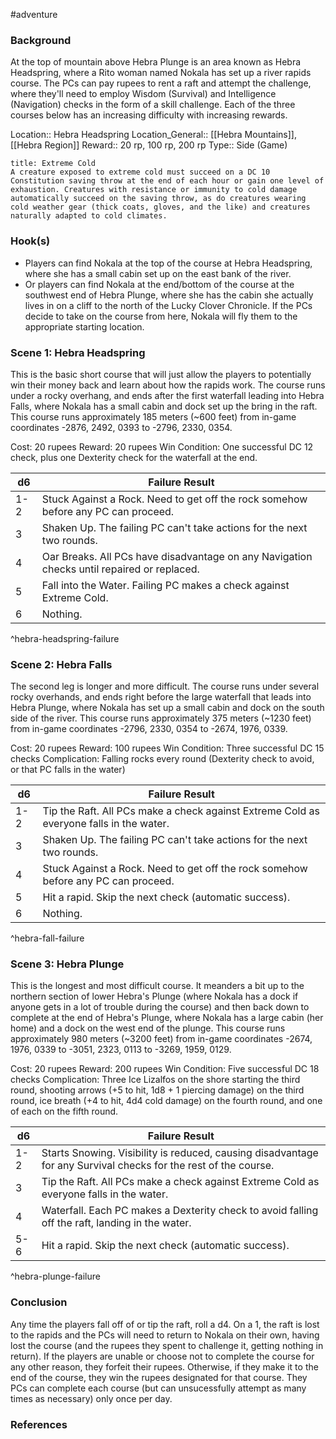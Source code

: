 #adventure 

### Background

At the top of mountain above Hebra Plunge is an area known as Hebra Headspring, where a Rito woman named Nokala has set up a river rapids course. The PCs can pay rupees to rent a raft and attempt the challenge, where they'll need to employ Wisdom (Survival) and Intelligence (Navigation) checks in the form of a skill challenge. Each of the three courses below has an increasing difficulty with increasing rewards.

Location:: Hebra Headspring
Location_General:: [[Hebra Mountains]], [[Hebra Region]]
Reward:: 20 rp, 100 rp, 200 rp
Type:: Side (Game)

```ad-info
title: Extreme Cold
A creature exposed to extreme cold must succeed on a DC 10 Constitution saving throw at the end of each hour or gain one level of exhaustion. Creatures with resistance or immunity to cold damage automatically succeed on the saving throw, as do creatures wearing cold weather gear (thick coats, gloves, and the like) and creatures naturally adapted to cold climates.
```

### Hook(s)

* Players can find Nokala at the top of the course at Hebra Headspring, where she has a small cabin set up on the east bank of the river.
* Or players can find Nokala at the end/bottom of the course at the southwest end of Hebra Plunge, where she has the cabin she actually lives in on a cliff to the north of the Lucky Clover Chronicle. If the PCs decide to take on the course from here, Nokala will fly them to the appropriate starting location.

### Scene 1: Hebra Headspring

This is the basic short course that will just allow the players to potentially win their money back and learn about how the rapids work. The course runs under a rocky overhang, and ends after the first waterfall leading into Hebra Falls, where Nokala has a small cabin and dock set up the bring in the raft. This course runs approximately 185 meters (~600 feet) from in-game coordinates -2876, 2492, 0393 to -2796, 2330, 0354.

Cost: 20 rupees
Reward: 20 rupees
Win Condition: One successful DC 12 check, plus one Dexterity check for the waterfall at the end.

| d6  | Failure Result                                                                             |
| --- | ------------------------------------------------------------------------------------------ |
| 1-2 | Stuck Against a Rock. Need to get off the rock somehow before any PC can proceed.          |
| 3   | Shaken Up. The failing PC can't take actions for the next two rounds.                      |
| 4   | Oar Breaks. All PCs have disadvantage on any Navigation checks until repaired or replaced. |
| 5   | Fall into the Water. Failing PC makes a check against Extreme Cold.                        |
| 6   | Nothing.                                                                                   |
^hebra-headspring-failure

### Scene 2: Hebra Falls

The second leg is longer and more difficult. The course runs under several rocky overhands, and ends right before the large waterfall that leads into Hebra Plunge, where Nokala has set up a small cabin and dock on the south side of the river. This course runs approximately 375 meters (~1230 feet) from in-game coordinates -2796, 2330, 0354 to -2674, 1976, 0339.

Cost: 20 rupees
Reward: 100 rupees
Win Condition: Three successful DC 15 checks
Complication: Falling rocks every round (Dexterity check to avoid, or that PC falls in the water)

| d6  | Failure Result                                                                          |
| --- | --------------------------------------------------------------------------------------- |
| 1-2 | Tip the Raft. All PCs make a check against Extreme Cold as everyone falls in the water. |
| 3   | Shaken Up. The failing PC can't take actions for the next two rounds.                   |
| 4   | Stuck Against a Rock. Need to get off the rock somehow before any PC can proceed.       |
| 5   | Hit a rapid. Skip the next check (automatic success).                                   |
| 6   | Nothing.                                                                                |
^hebra-fall-failure

### Scene 3: Hebra Plunge

This is the longest and most difficult course. It meanders a bit up to the northern section of lower Hebra's Plunge (where Nokala has a dock if anyone gets in a lot of trouble during the course) and then back down to complete at the end of Hebra's Plunge, where Nokala has a large cabin (her home) and a dock on the west end of the plunge. This course runs approximately 980 meters (~3200 feet) from in-game coordinates -2674, 1976, 0339 to -3051, 2323, 0113 to -3269, 1959, 0129.

Cost: 20 rupees
Reward: 200 rupees
Win Condition: Five successful DC 18 checks
Complication: Three Ice Lizalfos on the shore starting the third round, shooting arrows (+5 to hit, 1d8 + 1 piercing damage) on the third round, ice breath (+4 to hit, 4d4 cold damage) on the fourth round, and one of each on the fifth round.

| d6  | Failure Result                                                                                                  |
| --- | --------------------------------------------------------------------------------------------------------------- |
| 1-2 | Starts Snowing. Visibility is reduced, causing disadvantage for any Survival checks for the rest of the course. |
| 3   | Tip the Raft. All PCs make a check against Extreme Cold as everyone falls in the water.                         |
| 4   | Waterfall. Each PC makes a Dexterity check to avoid falling off the raft, landing in the water.                 |
| 5-6 | Hit a rapid. Skip the next check (automatic success).                                                           |
^hebra-plunge-failure

### Conclusion

Any time the players fall off of or tip the raft, roll a d4. On a 1, the raft is lost to the rapids and the PCs will need to return to Nokala on their own, having lost the course (and the rupees they spent to challenge it, getting nothing in return). If the players are unable or choose not to complete the course for any other reason, they forfeit their rupees. Otherwise, if they make it to the end of the course, they win the rupees designated for that course. They PCs can complete each course (but can unsucessfully attempt as many times as necessary) only once per day.

### References

